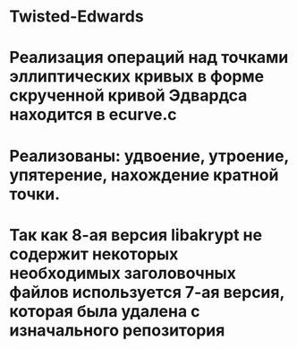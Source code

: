 # Twisted-Edwards
# Реализация операций над точками эллиптических кривых в форме скрученной кривой Эдвардса находится в ecurve.c
# Реализованы: удвоение, утроение, упятерение, нахождение кратной точки.
# Так как 8-ая версия libakrypt не содержит некоторых необходимых заголовочных файлов используется 7-ая версия, которая была удалена с изначального репозитория 
